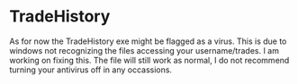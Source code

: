 # TradeHistory
As for now the TradeHistory exe might be flagged as a virus. This is due to windows not recognizing the files accessing your username/trades.
I am working on fixing this. The file will still work as normal, I do not recommend turning your antivirus off in any occassions.
